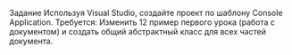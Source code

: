 Задание
Используя Visual Studio, создайте проект по шаблону Console Application.
Требуется: Изменить 12 пример первого урока (работа с документом) и создать общий
абстрактный класс для всех частей документа.